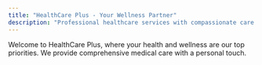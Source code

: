 ```yaml
---
title: "HealthCare Plus - Your Wellness Partner"
description: "Professional healthcare services with compassionate care and cutting-edge technology."
---
```


Welcome to HealthCare Plus, where your health and wellness are our top priorities. We provide comprehensive medical care with a personal touch.